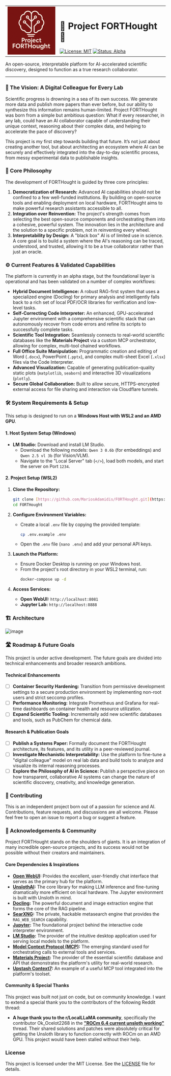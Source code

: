 <table>
  <tr>
    <td width="150" align="center">
      <img src="assets/forthought-logo.png" alt="Project FORTHought Logo"/>
    </td>
    <td>
      <h1>🧠 Project FORTHought 🚀</h1>
      <a href="https://github.com/MariosAdamidis/FORTHought/blob/main/LICENSE"><img src="https://img.shields.io/badge/License-MIT-yellow.svg" alt="License: MIT"></a>
      <a href="#"><img src="https://img.shields.io/badge/Status-Alpha-orange.svg" alt="Status: Alpha"></a>
      <br/>
    </td>
  </tr>
</table>
An open-source, interpretable platform for AI-accelerated scientific discovery, designed to function as a true research collaborator.

---

### 🔭 The Vision: A Digital Colleague for Every Lab

Scientific progress is drowning in a sea of its own success. We generate more data and publish more papers than ever before, but our ability to synthesize this information remains human-limited. Project FORTHought was born from a simple but ambitious question: What if every researcher, in any lab, could have an AI collaborator capable of understanding their unique context, reasoning about their complex data, and helping to accelerate the pace of discovery?

This project is my first step towards building that future. It’s not just about creating another tool, but about architecting an ecosystem where AI can be securely and effectively integrated into the day-to-day scientific process, from messy experimental data to publishable insights.

### 🌱 Core Philosophy

The development of FORTHought is guided by three core principles:

1.  **Democratization of Research:** Advanced AI capabilities should not be confined to a few well-funded institutions. By building on open-source tools and enabling deployment on local hardware, FORTHought aims to make powerful research assistants accessible to all.
2.  **Integration over Reinvention:** The project's strength comes from selecting the best open-source components and orchestrating them into a cohesive, powerful system. The innovation lies in the architecture and the solution to a specific problem, not in reinventing every wheel.
3.  **Interpretability by Design:** A "black box" AI is of limited use in science. A core goal is to build a system where the AI's reasoning can be traced, understood, and trusted, allowing it to be a true collaborator rather than just an oracle.

### ⚙️ Current Features & Validated Capabilities

The platform is currently in an alpha stage, but the foundational layer is operational and has been validated on a number of complex workflows:

* **Hybrid Document Intelligence:** A robust RAG-first system that uses a specialized engine (Docling) for primary analysis and intelligently falls back to a rich set of local PDF/OCR libraries for verification and low-level tasks.
* **Self-Correcting Code Interpreter:** An enhanced, GPU-accelerated Jupyter environment with a comprehensive scientific stack that can autonomously recover from code errors and refine its scripts to successfully complete tasks.
* **Scientific Tool Integration:** Seamlessly connects to real-world scientific databases like the **Materials Project** via a custom MCP orchestrator, allowing for complex, multi-tool chained workflows.
* **Full Office Suite Manipulation:** Programmatic creation and editing of Word (`.docx`), PowerPoint (`.pptx`), and complex multi-sheet Excel (`.xlsx`) files via the Code Interpreter.
* **Advanced Visualization:** Capable of generating publication-quality static plots (`matplotlib`, `seaborn`) and interactive 3D visualizations (`plotly`).
* **Secure Global Collaboration:** Built to allow secure, HTTPS-encrypted external access for file sharing and interaction via Cloudflare tunnels.

### 🛠️ System Requirements & Setup

This setup is designed to run on a **Windows Host with WSL2 and an AMD GPU**.

#### 1. Host System Setup (Windows)
* **LM Studio:** Download and install LM Studio.
    * Download the following models: `Qwen 3 0.6b` (for embeddings) and `Qwen 2.5 vl 3b` (for Vision/VLM).
    * Navigate to the "Local Server" tab (`</>`), load both models, and start the server on Port `1234`.

#### 2. Project Setup (WSL2)
1.  **Clone the Repository:**
    ```bash
    git clone [https://github.com/MariosAdamidis/FORTHought.git](https://github.com/MariosAdamidis/FORTHought.git)
    cd FORTHought
    ```
2.  **Configure Environment Variables:**
    * Create a local `.env` file by copying the provided template:
        ```bash
        cp .env.example .env
        ```
    * Open the `.env` file (`nano .env`) and add your personal API keys.

3.  **Launch the Platform:**
    * Ensure Docker Desktop is running on your Windows host.
    * From the project's root directory in your WSL2 terminal, run:
        ```bash
        docker-compose up -d
        ```
4.  **Access Services:**
    * **Open WebUI:** `http://localhost:8081`
    * **Jupyter Lab:** `http://localhost:8888`

### 🏗️ Architecture
![image](https://github.com/user-attachments/assets/1c754032-5735-4296-b575-3fe926ecf37d)

### 🛣️ Roadmap & Future Goals

This project is under active development. The future goals are divided into technical enhancements and broader research ambitions.

#### Technical Enhancements
* [ ] **Container Security Hardening:** Transition from permissive development settings to a secure production environment by implementing non-root users and strict seccomp profiles.
* [ ] **Performance Monitoring:** Integrate Prometheus and Grafana for real-time dashboards on container health and resource utilization.
* [ ] **Expand Scientific Tooling:** Incrementally add new scientific databases and tools, such as PubChem for chemical data.

#### Research & Publication Goals
* [ ] **Publish a Systems Paper:** Formally document the FORTHought architecture, its features, and its utility in a peer-reviewed journal.
* [ ] **Investigate Mechanistic Interpretability:** Use the platform to fine-tune a "digital colleague" model on real lab data and build tools to analyze and visualize its internal reasoning processes.
* [ ] **Explore the Philosophy of AI in Science:** Publish a perspective piece on how transparent, collaborative AI systems can change the nature of scientific discovery, creativity, and knowledge generation.

### 🤝 Contributing

This is an independent project born out of a passion for science and AI. Contributions, feature requests, and discussions are all welcome. Please feel free to open an issue to report a bug or suggest a feature.

### 🙏 Acknowledgements & Community

Project FORTHought stands on the shoulders of giants. It is an integration of many incredible open-source projects, and its success would not be possible without their creators and maintainers.

#### Core Dependencies & Inspirations

* **[Open WebUI](https://github.com/open-webui/open-webui):** Provides the excellent, user-friendly chat interface that serves as the primary hub for the platform.
* **[UnslothAI](https://github.com/unslothai/unsloth):** The core library for making LLM inference and fine-tuning dramatically more efficient on local hardware. The Jupyter environment is built with Unsloth in mind.
* **[Docling](https://github.com/docling-project/docling):** The powerful document and image extraction engine that forms the core of the RAG pipeline.
* **[SearXNG](https://github.com/searxng/searxng):** The private, hackable metasearch engine that provides the `RAG_WEB_SEARCH` capability.
* **[Jupyter](https://github.com/jupyter):** The foundational project behind the interactive code interpreter environment.
* **[LM Studio](https://github.com/lmstudio-ai):** The provider of the intuitive desktop application used for serving local models to the platform.
* **[Model Context Protocol (MCP)](https://github.com/open-webui/mcpo):** The emerging standard used for orchestrating calls to external tools and services.
* **[Materials Project](https://github.com/materialsproject):** The provider of the essential scientific database and API that demonstrates the platform's utility for real-world research.
* **[Upstash Context7](https://github.com/upstash/context7):** An example of a useful MCP tool integrated into the platform's toolset.

#### Community & Special Thanks

This project was built not just on code, but on community knowledge. I want to extend a special thank you to the contributors of the following Reddit thread:

* **A huge thank you to the r/LocalLLaMA community**, specifically the contributor Ok_Ocelot2268 in the **["ROCm 6.4 current unsloth working"](https://www.reddit.com/r/LocalLLaMA/comments/1kp6gdv/rocm_64_current_unsloth_working/)** thread. Their shared solutions and patches were absolutely critical for getting the Unsloth library to function correctly with ROCm on an AMD GPU. This project would have been stalled without their help.

### License

This project is licensed under the MIT License. See the [LICENSE](LICENSE) file for details.
